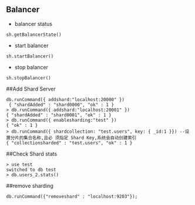 
## Balancer

* balancer status

```
sh.getBalancerState()
```

* start balancer

```
sh.startBalancer()
```

* stop balancer

```
sh.stopBalancer()
```

##Add Shard Server

```
db.runCommand({ addshard:"localhost:20000" })
￼{ "shardAdded" : "shard0000", "ok" : 1 }
> db.runCommand({ addshard:"localhost:20001" })
{ "shardAdded" : "shard0001", "ok" : 1 }
> db.runCommand({ enablesharding:"test" })
{ "ok" : 1 }
> db.runCommand({ shardcollection: "test.users", key: { _id:1 }}) --设置分片的集合名称,且必 须指定 Shard Key,系统会自动创建索引
{ "collectionsharded" : "test.users", "ok" : 1 }

```

##Check Shard stats

```
> use test
switched to db test 
> db.users_2.stats()
```

##remove sharding

```
db.runCommand({"removeshard" : "localhost:9203"});
``` 